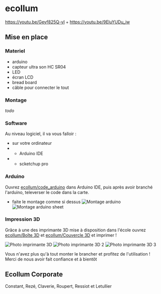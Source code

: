 # ecollum
https://youtu.be/Geyf825Q-yI + https://youtu.be/9EluYUDu_iw
## Mise en place

### Materiel

- arduino
- capteur ultra son HC SR04
- LED
- écran LCD
- bread board
- câble pour connecter le tout

### Montage

*todo*

### Software

Au niveau logiciel, il va vous falloir :
- sur votre ordinateur
- - Arduino IDE
- - scketchup pro

### Arduino 

Ouvrez [ecollum/code_arduino](https://github.com/brikodepo/Workshop-Sn1-bordeaux) dans Arduino IDE, puis après avoir branché l'arduino, televerser le code dans la carte.

- faite le montage comme si dessus
![Montage arduino](https://user-images.githubusercontent.com/89474293/192008546-240a6279-c830-45c2-b384-8c780521d902.png)
![Montage arduino sheet](https://user-images.githubusercontent.com/89474293/192008542-0e5998ad-59f4-4453-8a32-5c695b499e3a.png)


### Impression 3D

Grâce à une des imprimante 3D mise à disposition dans l'école ouvrez [ecollum/Boîte 3D](https://github.com/brikodepo/ecollum) et [ecollum/Couvercle 3D](https://github.com/brikodepo/Workshop-Sn1-bordeaux) et imprimer !


![Photo imprimante 3D](https://user-images.githubusercontent.com/89474293/192009839-42cee253-a6f1-4a40-8b46-f779b566269d.png)
![Photo imprimante 3D 2](https://user-images.githubusercontent.com/89474293/192009835-ee7ad698-35d1-4bdc-9278-4c41a5b4ab79.png)
![Photo imprimante 3D 3](https://user-images.githubusercontent.com/89474293/192009825-9d6d7f77-24c7-4a0c-9df5-5f6c828fe1c8.png)

Vous n'avez plus qu'à tout monter le brancher et profitez de l'utilisation !
Merci de nous avoir fait confiance et  à bientôt


## Ecollum Corporate
Constant, Rezé, Claverie, Roupert, Ressiot et Letullier
